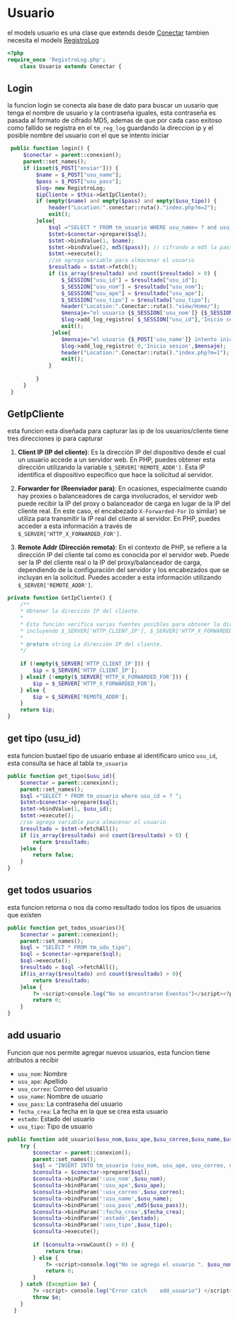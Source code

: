 # Usuario

el models usuario es una clase que extends desde [Conectar](../config/conectar.md)
tambien necesita el models [RegistroLog](./RegistroLog.md)

```php
<?php
require_once 'RegistroLog.php';
    class Usuario extends Conectar {
```
## Login
la funcion login se conecta ala base de dato para buscar un uusario que tenga el nombre de usuario y la contraseña iguales,
esta contraseña es pasada al formato de cifrado MD5, ademas de que por cada caso exitoso como fallido se registra en el `tm_reg_log` guardando
la direccion ip y el posible nombre del usuario con el que se intento iniciar

```php
 public function login() {
     $conectar = parent::conexion();
     parent::set_names();
     if (isset($_POST["enviar"])) {
         $name = $_POST["usu_name"];
         $pass = $_POST["usu_pass"];
         $log= new RegistroLog;
         $ipCliente = $this->GetIpCliente();
         if (empty($name) and empty($pass) and empty($usu_tipo)) {
             header("Location:".conectar::ruta()."index.php?m=2");
             exit();
         }else{
             $sql ="SELECT * FROM tm_usuario WHERE usu_name= ? and usu_pass= ? and estado=1 ";
             $stmt=$conectar->prepare($sql);
             $stmt->bindValue(1, $name);
             $stmt->bindValue(2, md5($pass)); // cifrando a md5 la pass
             $stmt->execute();
             //se agrega variable para almacenar el usuario
             $resultado = $stmt->fetch();
             if (is_array($resultado) and count($resultado) > 0) {
                 $_SESSION["usu_id"] = $resultado["usu_id"];
                 $_SESSION["usu_nom"] = $resultado["usu_nom"];
                 $_SESSION["usu_ape"] = $resultado["usu_ape"];
                 $_SESSION["usu_tipo"] = $resultado["usu_tipo"];
                 header("Location:".Conectar::ruta()."view/Home/");
                 $mensaje="el usuario {$_SESSION['usu_nom']} {$_SESSION['usu_ape']} inició sesión desde la IP: $ipCliente";
                 $log->add_log_registro( $_SESSION["usu_id"],'Inicio sesion',$mensaje); 
                 exit();
              }else{ 
                 $mensaje="el usuario {$_POST['usu_name']} intento iniciar sesion, ip: $ipCliente";
                 $log->add_log_registro( 0,'Inicio sesion',$mensaje); 
                 header("Location:".Conectar::ruta()."index.php?m=1");
                 exit();
             }
         
         }
     }
 }
```
## GetIpCliente 
esta funcion esta diseñada para capturar las ip de los usuarios/cliente tiene tres direcciones ip para capturar

1. **Client IP (IP del cliente)**: Es la dirección IP del dispositivo desde el cual un usuario accede a un servidor web. En PHP, puedes obtener esta dirección utilizando la variable `$_SERVER['REMOTE_ADDR']`. Esta IP identifica el dispositivo específico que hace la solicitud al servidor.

2. **Forwarder for (Reenviador para)**: En ocasiones, especialmente cuando hay proxies o balanceadores de carga involucrados, el servidor web puede recibir la IP del proxy o balanceador de carga en lugar de la IP del cliente real. En este caso, el encabezado `X-Forwarded-For` (o similar) se utiliza para transmitir la IP real del cliente al servidor. En PHP, puedes acceder a esta información a través de `$_SERVER['HTTP_X_FORWARDED_FOR']`.

3. **Remote Addr (Dirección remota)**: En el contexto de PHP, se refiere a la dirección IP del cliente tal como es conocida por el servidor web. Puede ser la IP del cliente real o la IP del proxy/balanceador de carga, dependiendo de la configuración del servidor y los encabezados que se incluyan en la solicitud. Puedes acceder a esta información utilizando `$_SERVER['REMOTE_ADDR']`.
```php
private function GetIpCliente() {
    /**
    * Obtener la dirección IP del cliente.
    *
    * Esta función verifica varias fuentes posibles para obtener la dirección IP del cliente,
    * incluyendo $_SERVER['HTTP_CLIENT_IP'], $_SERVER['HTTP_X_FORWARDED_FOR'] y $_SERVER['REMOTE_ADDR'].
    *
    * @return string La dirección IP del cliente.
    */
    
    if (!empty($_SERVER['HTTP_CLIENT_IP'])) {
        $ip = $_SERVER['HTTP_CLIENT_IP'];
    } elseif (!empty($_SERVER['HTTP_X_FORWARDED_FOR'])) {
        $ip = $_SERVER['HTTP_X_FORWARDED_FOR'];
    } else {
        $ip = $_SERVER['REMOTE_ADDR'];
    }
    return $ip;
}
```
## get tipo (usu_id)

esta funcion bustael tipo de usuario enbase al identificaro unico `usu_id`, esta consulta se hace al tabla `tm_usuario`
```php
public function get_tipo($usu_id){
    $conectar = parent::conexion();
    parent::set_names();
    $sql ="SELECT * FROM tm_usuario where usu_id = ? ";
    $stmt=$conectar->prepare($sql);
    $stmt->bindValue(1, $usu_id);
    $stmt->execute();
    //se agrega variable para almacenar el usuario
    $resultado = $stmt->fetchAll();
    if (is_array($resultado) and count($resultado) > 0) {
        return $resultado;
    }else {
        return false;
    }
}
```
## get todos usuarios

esta funcion retorna o nos da como resultado todos los tipos de usuarios que existen

```php
public function get_todos_usuarios(){ 
    $conectar = parent::conexion();
    parent::set_names();
    $sql = "SELECT * FROM tm_udu_tipo";
    $sql = $conectar->prepare($sql);
    $sql->execute();
    $resultado = $sql ->fetchAll();
    if(is_array($resultado) and count($resultado) > 0){
        return $resultado;
    }else {
        ?> <script>console.log("No se encontraron Eventos")</script><?php
        return 0;
    }
} 
```

## add usuario

Funcion que nos permite agregar nuevos usuarios, esta funcion tiene atributos a recibir

- `usu_nom`: Nombre
- `usu_ape`: Apellido  
- `usu_correo`: Correo del usuario
- `usu_name`: Nombre de usuario 
- `usu_pass`: La contraseña del usuario
- `fecha_crea`: La fecha en la que se crea esta usuario
- `estado`: Estado del usuario
- `usu_tipo`: Tipo de usuario 

``` php
public function add_usuario($usu_nom,$usu_ape,$usu_correo,$usu_name,$usu_pass,$fecha_crea,$estado,$usu_tipo) {
    try {
        $conectar = parent::conexion();
        parent::set_names();
        $sql = "INSERT INTO tm_usuario (usu_nom, usu_ape, usu_correo, usu_name,usu_pass, fecha_crea, estado,usu_tipo) VALUES (:usu_nom, :usu_ape, :usu_correo, :usu_name,:usu_pass, :fecha_crea, :estado,:usu_tipo)";  
        $consulta = $conectar->prepare($sql);  
        $consulta->bindParam(':usu_nom',$usu_nom);
        $consulta->bindParam(':usu_ape',$usu_ape);
        $consulta->bindParam(':usu_correo',$usu_correo);
        $consulta->bindParam(':usu_name',$usu_name);
        $consulta->bindParam(':usu_pass',md5($usu_pass));
        $consulta->bindParam(':fecha_crea',$fecha_crea);
        $consulta->bindParam(':estado',$estado);
        $consulta->bindParam(':usu_tipo',$usu_tipo);  
        $consulta->execute();
       
        if ($consulta->rowCount() > 0) {
            return true;
        } else {
            ?> <script>console.log("No se agrego el usuario ". $usu_nom ." ")</script><?php
            return 0;
        } 
    } catch (Exception $e) {
        ?> <script> console.log("Error catch    add_usuario") </script>  <?php
        throw $e;
    }   
  } 
```
